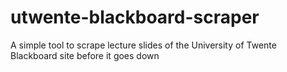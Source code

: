 # utwente-blackboard-scraper
A simple tool to scrape lecture slides of the University of Twente Blackboard site before it goes down
